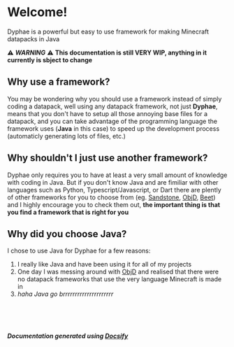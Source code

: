 # Welcome!
Dyphae is a powerful but easy to use framework for making Minecraft datapacks in Java

⚠ ***WARNING*** ⚠
__This documentation is still VERY WIP, anything in it currently is sbject to change__
<br>

## Why use a framework?
You may be wondering why you should use a framework instead of simply coding a datapack, well using any datapack framework, not just **Dyphae**, means that you don't have to setup all those annoying base files for a datapack, and you can take advantage of the programming language the framework uses (**Java** in this case) to speed up the development process (automaticly generating lots of files, etc.)

## Why shouldn't I just use another framework?
Dyphae only requires you to have at least a very small amount of knowledge with coding in Java. But if you don't know Java and are fimiliar with other languages such as Python, Typescript/Javascript, or Dart there are plently of other frameworks for you to choose from (eg. [Sandstone](https://www.sandstone.dev/), [ObjD](https://objd.stevertus.com/), [Beet](https://github.com/mcbeet/beet)) and I highly encourage you to check them out, **the important thing is that you find a framework that is right for you**

## Why did you choose Java?
I chose to use Java for Dyphae for a few reasons:
1. I really like Java and have been using it for all of my projects
2. One day I was messing around with [ObjD](https://objd.stevertus.com/) and realised that there were no datapack frameworks that use the very language Minecraft is made in
3. *haha Java go brrrrrrrrrrrrrrrrrrrrr*

<br>
<br>
<br>

***Documentation generated using [Docsify](https://docsify.js.org/#/)***